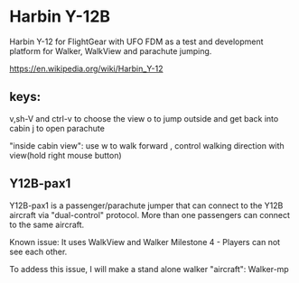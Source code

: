 # Harbin Y-12B

Harbin Y-12 for FlightGear with UFO FDM as a test and development platform for Walker, WalkView and parachute jumping.

https://en.wikipedia.org/wiki/Harbin_Y-12
 
## keys:
v,sh-V and ctrl-v to choose the view
o to jump outside and get back into cabin
j to open parachute

"inside cabin view": use w to walk forward , control walking direction with view(hold right mouse button) 
 
## Y12B-pax1
Y12B-pax1 is a passenger/parachute jumper that can connect to the Y12B aircraft via "dual-control" protocol.
More than one passengers can connect to the same aircraft.

Known issue: It uses WalkView and Walker Milestone 4 - Players can not see each other.

To addess this issue, I will make a stand alone walker "aircraft":  Walker-mp

